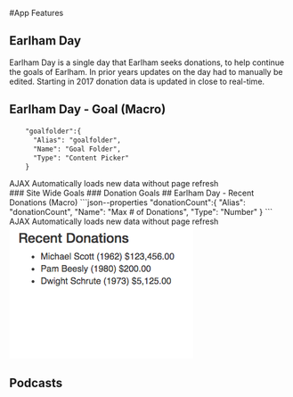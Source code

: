 #App Features

## Earlham Day


Earlham Day is a single day that Earlham seeks donations, to help continue the goals of Earlham. In prior years updates on the day had to manually be edited. Starting in 2017 donation data is updated in close to real-time.


## Earlham Day - Goal (Macro)

```json--properties
    "goalfolder":{
      "Alias": "goalfolder",
      "Name": "Goal Folder",
      "Type": "Content Picker"
    }
```
<aside class="notice">AJAX Automatically loads new data without page refresh</aside>
### Site Wide Goals
### Donation Goals
## Earlham Day - Recent Donations (Macro)
```json--properties
    "donationCount":{
      "Alias": "donationCount",
      "Name": "Max # of Donations",
      "Type": "Number"
    }
```
<aside class="notice">AJAX Automatically loads new data without page refresh</aside>
<img src='../images/apps/earlhamday/recent-donations.png'/>

## Podcasts
